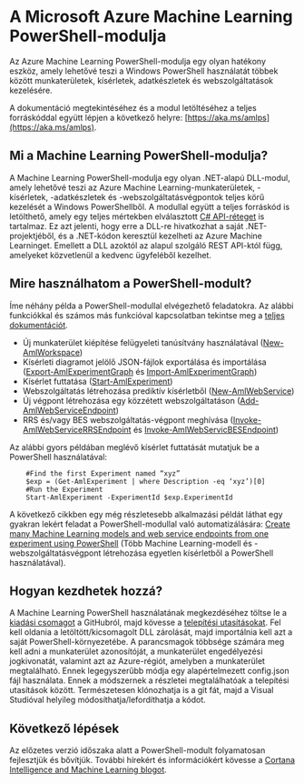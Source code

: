 <properties
    pageTitle="A Machine Learning PowerShell-modulja | Microsoft Azure"
    description="Az Azure Machine Learning PowerShell-modulja nyilvános előzetes verzióban érhető el. A PowerShell többek között munkaterületek, kísérletek és webszolgáltatások létrehozására és kezelésére használható."
    keywords="kísérlet,lineáris regresszió,machine learning-algoritmusok,machine learning-oktatóanyag,prediktív modellezési technikák,adatelemzési kísérlet"
    services="machine-learning"
    documentationCenter=""
    authors="hning86"
    manager="paulettm"
    editor="cgronlun"/>

<tags
    ms.service="machine-learning"
    ms.workload="data-services"
    ms.tgt_pltfrm="na"
    ms.devlang="na"
    ms.topic="hero-article"
    ms.date="08/05/2016"
    ms.author="garye;haining"/>

# A Microsoft Azure Machine Learning PowerShell-modulja

Az Azure Machine Learning PowerShell-modulja egy olyan hatékony eszköz, amely lehetővé teszi a Windows PowerShell használatát többek között munkaterületek, kísérletek, adatkészletek és webszolgáltatások kezelésére.

A dokumentáció megtekintéséhez és a modul letöltéséhez a teljes forráskóddal együtt lépjen a következő helyre: [https://aka.ms/amlps](https://aka.ms/amlps). 

## Mi a Machine Learning PowerShell-modulja?

A Machine Learning PowerShell-modulja egy olyan .NET-alapú DLL-modul, amely lehetővé teszi az Azure Machine Learning-munkaterületek, -kísérletek, -adatkészletek és -webszolgáltatásvégpontok teljes körű kezelését a Windows PowerShellből. A modullal együtt a teljes forráskód is letölthető, amely egy teljes mértekben elválasztott [C# API-réteget](https://github.com/hning86/azuremlps/blob/master/code/AzureMLSDK.cs) is tartalmaz. Ez azt jelenti, hogy erre a DLL-re hivatkozhat a saját .NET-projektjéből, és a .NET-kódon keresztül kezelheti az Azure Machine Learninget. Emellett a DLL azoktól az alapul szolgáló REST API-któl függ, amelyeket közvetlenül a kedvenc ügyfeléből kezelhet.

## Mire használhatom a PowerShell-modult?

Íme néhány példa a PowerShell-modullal elvégezhető feladatokra. Az alábbi funkciókkal és számos más funkcióval kapcsolatban tekintse meg a [teljes dokumentációt](https://aka.ms/amlps).

- Új munkaterület kiépítése felügyeleti tanúsítvány használatával ([New-AmlWorkspace](https://github.com/hning86/azuremlps#new-amlworkspace))
- Kísérleti diagramot jelölő JSON-fájlok exportálása és importálása ([Export-AmlExperimentGraph](https://github.com/hning86/azuremlps#export-amlexperimentgraph) és [Import-AmlExperimentGraph](https://github.com/hning86/azuremlps#import-amlexperimentgraph))
- Kísérlet futtatása ([Start-AmlExperiment](https://github.com/hning86/azuremlps#start-amlexperiment))
- Webszolgáltatás létrehozása prediktív kísérletből ([New-AmlWebService](https://github.com/hning86/azuremlps#new-amlwebservice))
- Új végpont létrehozása egy közzétett webszolgáltatáson ([Add-AmlWebServiceEndpoint](https://github.com/hning86/azuremlps#add-amlwebserviceendpoint))
- RRS és/vagy BES webszolgáltatás-végpont meghívása ([Invoke-AmlWebServiceRRSEndpoint](https://github.com/hning86/azuremlps#invoke-amlwebservicerrsendpoint) és [Invoke-AmlWebServicBESEndpoint](https://github.com/hning86/azuremlps#invoke-amlwebservicebesendpoint))

Az alábbi gyors példában meglévő kísérlet futtatását mutatjuk be a PowerShell használatával:

        #Find the first Experiment named “xyz”
        $exp = (Get-AmlExperiment | where Description -eq ‘xyz’)[0]
        #Run the Experiment
        Start-AmlExperiment -ExperimentId $exp.ExperimentId 

A következő cikkben egy még részletesebb alkalmazási példát láthat egy gyakran lekért feladat a PowerShell-modullal való automatizálására: [Create many Machine Learning models and web service endpoints from one experiment using PowerShell](machine-learning-create-models-and-endpoints-with-powershell.md) (Több Machine Learning-modell és -webszolgáltatásvégpont létrehozása egyetlen kísérletből a PowerShell használatával).

## Hogyan kezdhetek hozzá?

A Machine Learning PowerShell használatának megkezdéséhez töltse le a [kiadási csomagot](https://github.com/hning86/azuremlps/releases) a GitHubról, majd kövesse a [telepítési utasításokat](https://github.com/hning86/azuremlps/blob/master/README.md). Fel kell oldania a letöltött/kicsomagolt DLL zárolását, majd importálnia kell azt a saját PowerShell-környezetébe. A parancsmagok többsége számára meg kell adni a munkaterület azonosítóját, a munkaterület engedélyezési jogkivonatát, valamint azt az Azure-régiót, amelyben a munkaterület megtalálható. Ennek legegyszerűbb módja egy alapértelmezett config.json fájl használata. Ennek a módszernek a részletei megtalálhatóak a telepítési utasítások között. Természetesen klónozhatja is a git fát, majd a Visual Studióval helyileg módosíthatja/lefordíthatja a kódot.

## Következő lépések

Az előzetes verzió időszaka alatt a PowerShell-modult folyamatosan fejlesztjük és bővítjük. További hírekért és információkért kövesse a [Cortana Intelligence and Machine Learning blogot](https://blogs.technet.microsoft.com/machinelearning/).


<!--HONumber=sep16_HO1-->


